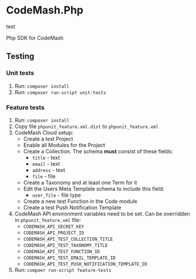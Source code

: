 # CodeMash.Php

test

Php SDK for CodeMash

## Testing

### Unit tests

1. Run: `composer install`
2. Run: `composer run-script unit-tests`

### Feature tests

1. Run: `composer install`
2. Copy file `phpunit_feature.xml.dist` to `phpunit_feature.xml`
3. CodeMash Cloud setup:
    - Create a test Project
    - Enable all Modules for the Project
    - Create a Collection. The schema **must** consist of these fields:
        - `title` - text
        - `email` - text
        - `address` - text
        - `file` - file
    - Create a Taxonomy and at least one Term for it
    - Edit the Users Meta Template schema to include this field:
        - `user_file` - file type
    - Create a new test Function in the Code module
    - Create a test Push Notification Template
4. CodeMash API environment variables need to be set. Can be overridden in `phpunit_feature.xml` file:
    - `CODEMASH_API_SECRET_KEY`
    - `CODEMASH_API_PROJECT_ID`
    - `CODEMASH_API_TEST_COLLECTION_TITLE`
    - `CODEMASH_API_TEST_TAXONOMY_TITLE`
    - `CODEMASH_API_TEST_FUNCTION_ID`
    - `CODEMASH_API_TEST_EMAIL_TEMPLATE_ID`
    - `CODEMASH_API_TEST_PUSH_NOTIFICATION_TEMPLATE_ID`
5. Run: `compoer run-script feature-tests`
